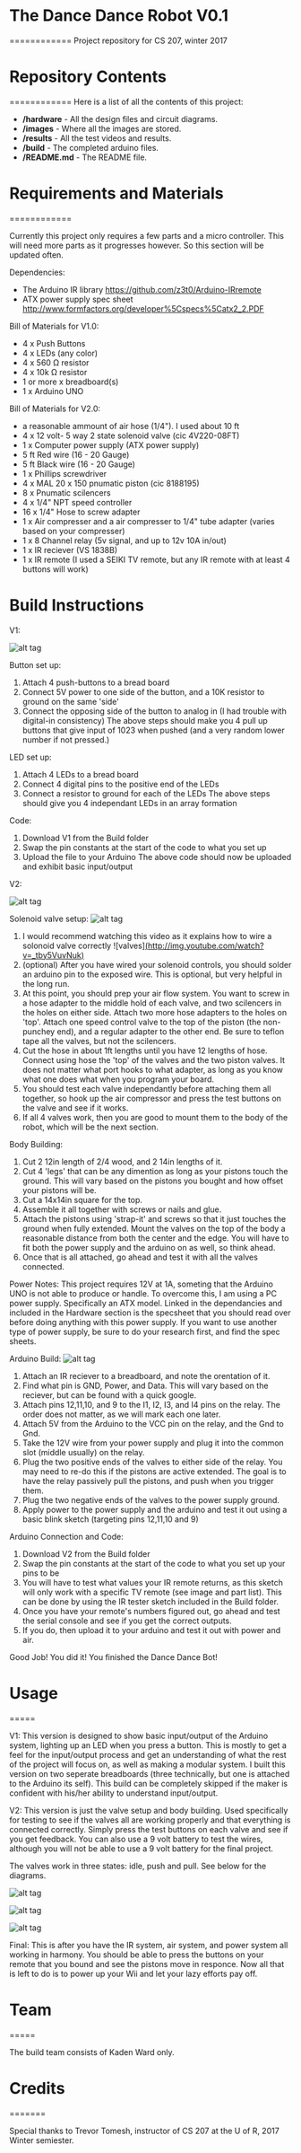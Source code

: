 # The Dance Dance Robot V0.1
============
Project repository for CS 207, winter 2017

# Repository Contents
============
Here is a list of all the contents of this project:

* **/hardware** - All the design files and circuit diagrams.
* **/images** - Where all the images are stored.
* **/results** - All the test videos and results.
* **/build** - The completed arduino files.
* **/README.md** - The README file.

# Requirements and Materials
============

Currently this project only requires a few parts and a micro controller.
This will need more parts as it progresses however.
So this section will be updated often.

Dependencies:
* The Arduino IR library          https://github.com/z3t0/Arduino-IRremote
* ATX power supply spec sheet     http://www.formfactors.org/developer%5Cspecs%5Catx2_2.PDF

Bill of Materials for V1.0:
* 4 x Push Buttons
* 4 x LEDs (any color)
* 4 x 560 Ω resistor
* 4 x 10k Ω resistor
* 1 or more x breadboard(s)
* 1 x Arduino UNO

Bill of Materials for V2.0:
* a reasonable ammount of air hose (1/4").  I used about 10 ft
* 4 x 12 volt- 5 way 2 state solenoid valve (cic 4V220-08FT)
* 1 x Computer power supply (ATX power supply)
* 5 ft Red wire (16 - 20 Gauge)
* 5 ft Black wire (16 - 20 Gauge)
* 1 x Phillips screwdriver 
* 4 x MAL 20 x 150 pnumatic piston (cic 8188195)
* 8 x Pnumatic scilencers
* 4 x 1/4" NPT speed controller
* 16 x 1/4" Hose to screw adapter
* 1 x Air compresser and a air compresser to 1/4" tube adapter (varies based on your compresser)
* 1 x 8 Channel relay (5v signal, and up to 12v 10A in/out)
* 1 x IR reciever (VS 1838B)
* 1 x IR remote (I used a SEIKI TV remote, but any IR remote with at least 4 buttons will work)

# Build Instructions
V1:


![alt tag](https://github.com/ward208k/CS207_Project/blob/master/images/V1-0.jpg)

Button set up:

1. Attach 4 push-buttons to a bread board
2. Connect 5V power to one side of the button, and a 10K resistor to ground on the same 'side'
3. Connect the opposing side of the button to analog in (I had trouble with digital-in consistency)
The above steps should make you 4 pull up buttons that give input of 1023 when pushed (and a very
random lower number if not pressed.)

LED set up:

1. Attach 4 LEDs to a bread board
2. Connect 4 digital pins to the positive end of the LEDs
3. Connect a resistor to ground for each of the LEDs
The above steps should give you 4 independant LEDs in an array formation

Code:

1. Download V1 from the Build folder
2. Swap the pin constants at the start of the code to what you set up
3. Upload the file to your Arduino
The above code should now be uploaded and exhibit basic input/output


V2:

![alt tag](https://github.com/ward208k/CS207_Project/blob/master/images/Final.jpg)

Solenoid valve setup:
![alt tag](https://github.com/ward208k/CS207_Project/blob/master/images/TopView.jpg)
1. I would recommend watching this video as it explains how to wire a solonoid valve correctly
![valves][(http://img.youtube.com/watch?v=_tby5VuvNuk)](https://www.youtube.com/watch?v=_tby5VuvNuk)
2. (optional) After you have wired your solenoid controls, you should solder an arduino pin to the exposed wire.  This is optional, but very helpful in the long run.
3. At this point, you should prep your air flow system.  You want to screw in a hose adapter to the middle hold of each valve, and two scilencers in the holes on either side.  Attach two more hose adapters to the holes on 'top'.  Attach one speed control valve to the top of the piston (the non-punchey end), and a regular adapter to the other end.  Be sure to teflon tape all the valves, but not the scilencers.
4. Cut the hose in about 1ft lengths until you have 12 lengths of hose.  Connect using hose the 'top' of the valves and the two piston valves.  It does not matter what port hooks to what adapter, as long as you know what one does what when you program your board.
5. You should test each valve independantly before attaching them all together, so hook up the air compressor and press the test buttons on the valve and see if it works.
6. If all 4 valves work, then you are good to mount them to the body of the robot, which will be the next section.

Body Building:
1. Cut 2 12in length of 2/4 wood, and 2 14in lengths of it.
2. Cut 4 'legs' that can be any dimention as long as your pistons touch the ground.  This will vary based on the pistons you bought and how offset your pistons will be.
3. Cut a 14x14in square for the top.
4. Assemble it all together with screws or nails and glue.
5. Attach the pistons using 'strap-it' and screws so that it just touches the ground when fully extended.  Mount the valves on the top of the body a reasonable distance from both the center and the edge.  You will have to fit both the power supply and the arduino on as well, so think ahead.
6. Once that is all attached, go ahead and test it with all the valves connected.

Power Notes:
This project requires 12V at 1A, someting that the Arduino UNO is not able to produce or handle.  To overcome this, I am using a PC power supply.  Specifically an ATX model.  Linked in the dependancies and included in the Hardware section is the specsheet that you should read over before doing anything with this power supply.  If you want to use another type of power supply, be sure to do your research first, and find the spec sheets.

Arduino Build:
![alt tag](https://github.com/ward208k/CS207_Project/blob/master/images/IRboard.jpg)
1. Attach an IR reciever to a breadboard, and note the orentation of it.
2. Find what pin is GND, Power, and Data.  This will vary based on the reciever, but can be found with a quick google.
3. Attach pins 12,11,10, and 9 to the I1, I2, I3, and I4 pins on the relay.  The order does not matter, as we will mark each one later.
4. Attach 5V from the Arduino to the VCC pin on the relay, and the Gnd to Gnd.
5. Take the 12V wire from your power supply and plug it into the common slot (middle usually) on the relay.
6. Plug the two positive ends of the valves to either side of the relay.  You may need to re-do this if the pistons are active extended.  The goal is to have the relay passively pull the pistons, and push when you trigger them.
7. Plug the two negative ends of the valves to the power supply ground.
8. Apply power to the power supply and the arduino and test it out using a basic blink sketch (targeting pins 12,11,10 and 9)

Arduino Connection and Code:
1. Download V2 from the Build folder
2. Swap the pin constants at the start of the code to what you set up your pins to be
3. You will have to test what values your IR remote returns, as this sketch will only work with a specific TV remote (see image and part list).  This can be done by using the IR tester sketch included in the Build folder.
4. Once you have your remote's numbers figured out, go ahead and test the serial console and see if you get the correct outputs.
5. If you do, then upload it to your arduino and test it out with power and air.

Good Job!  You did it!  You finished the Dance Dance Bot!


# Usage
=====

V1:
This version is designed to show basic input/output of the Arduino system, lighting up an LED when
you press a button.  This is mostly to get a feel for the input/output process and get an understanding
of what the rest of the project will focus on, as well as making a modular system.  I built this version
on two seperate breadboards (three technically, but one is attached to the Arduino its self).  This build
can be completely skipped if the maker is confident with his/her ability to understand input/output.

V2:
This version is just the valve setup and body building.  Used specifically for testing to see if the valves
all are working properly and that everything is connected correctly.  Simply press the test buttons on each
valve and see if you get feedback.  You can also use a 9 volt battery to test the wires, although you will
not be able to use a 9 volt battery for the final project.

The valves work in three states: idle, push and pull.  See below for the diagrams.

![alt tag](https://github.com/ward208k/CS207_Project/blob/master/images/Valve_Idle.jpg)

![alt tag](https://github.com/ward208k/CS207_Project/blob/master/images/Valve_Push.jpg)

![alt tag](https://github.com/ward208k/CS207_Project/blob/master/images/Valve_Pull.jpg)

Final:
This is after you have the IR system, air system, and power system all working in harmony.  You should be able to press the buttons on your remote that you bound and see the pistons move in responce.  Now all that is left to do is to power up your Wii and let your lazy efforts pay off.

# Team
=====

The build team consists of Kaden Ward only.

# Credits
=======

Special thanks to Trevor Tomesh, instructor of CS 207 at the U of R, 2017 Winter semiester.
